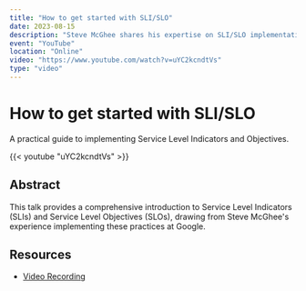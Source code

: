 ```yaml
---
title: "How to get started with SLI/SLO"
date: 2023-08-15
description: "Steve McGhee shares his expertise on SLI/SLO implementation at Google"
event: "YouTube"
location: "Online"
video: "https://www.youtube.com/watch?v=uYC2kcndtVs"
type: "video"
---
```


# How to get started with SLI/SLO

A practical guide to implementing Service Level Indicators and Objectives.

{{< youtube "uYC2kcndtVs" >}}

## Abstract

This talk provides a comprehensive introduction to Service Level Indicators (SLIs) and Service Level Objectives (SLOs), drawing from Steve McGhee's experience implementing these practices at Google.

## Resources

- [Video Recording](https://www.youtube.com/watch?v=uYC2kcndtVs) 